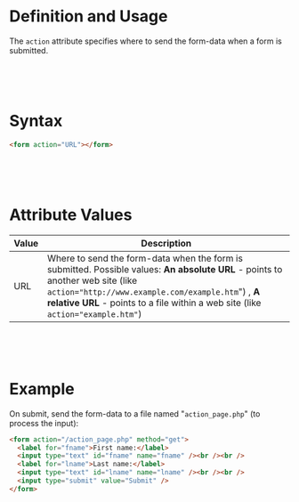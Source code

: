 # Definition and Usage

The `action` attribute specifies where to send the form-data when a form is submitted.

&nbsp;

&nbsp;

# Syntax

```html
<form action="URL"></form>
```

&nbsp;

&nbsp;

# Attribute Values

| Value | Description                                                                                                                                                                                                                                                            |
| ----- | ---------------------------------------------------------------------------------------------------------------------------------------------------------------------------------------------------------------------------------------------------------------------- |
| URL   | Where to send the form-data when the form is submitted. Possible values: **An absolute URL** - points to another web site (like `action="http://www.example.com/example.htm`") , **A relative URL** - points to a file within a web site (like `action="example.htm"`) |

&nbsp;

&nbsp;

# Example

On submit, send the form-data to a file named "`action_page.php`" (to process the input):

```html
<form action="/action_page.php" method="get">
  <label for="fname">First name:</label>
  <input type="text" id="fname" name="fname" /><br /><br />
  <label for="lname">Last name:</label>
  <input type="text" id="lname" name="lname" /><br /><br />
  <input type="submit" value="Submit" />
</form>
```

&nbsp;
&nbsp;
&nbsp;
&nbsp;
&nbsp;
&nbsp;
&nbsp;
&nbsp;
&nbsp;
&nbsp;
